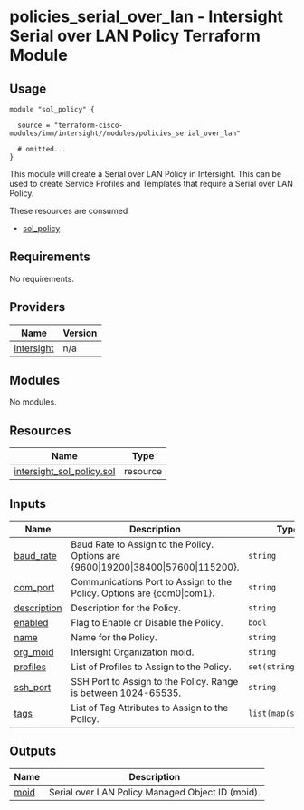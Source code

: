 # policies_serial_over_lan - Intersight Serial over LAN Policy Terraform Module

## Usage

```hcl
module "sol_policy" {

  source = "terraform-cisco-modules/imm/intersight//modules/policies_serial_over_lan"

  # omitted...
}
```

This module will create a Serial over LAN Policy in Intersight.  This can be used to create Service Profiles and Templates that require a Serial over LAN Policy.  

These resources are consumed

* [sol_policy](https://registry.terraform.io/providers/CiscoDevNet/intersight/latest/docs/resources/sol_policy)

<!-- BEGINNING OF PRE-COMMIT-TERRAFORM DOCS HOOK -->
## Requirements

No requirements.

## Providers

| Name | Version |
|------|---------|
| <a name="provider_intersight"></a> [intersight](#provider\_intersight) | n/a |

## Modules

No modules.

## Resources

| Name | Type |
|------|------|
| [intersight_sol_policy.sol](https://registry.terraform.io/providers/CiscoDevNet/intersight/latest/docs/resources/sol_policy) | resource |

## Inputs

| Name | Description | Type | Default | Required |
|------|-------------|------|---------|:--------:|
| <a name="input_baud_rate"></a> [baud\_rate](#input\_baud\_rate) | Baud Rate to Assign to the Policy.  Options are {9600\|19200\|38400\|57600\|115200}. | `string` | `9600` | no |
| <a name="input_com_port"></a> [com\_port](#input\_com\_port) | Communications Port to Assign to the Policy.  Options are {com0\|com1}. | `string` | `"com0"` | no |
| <a name="input_description"></a> [description](#input\_description) | Description for the Policy. | `string` | `""` | no |
| <a name="input_enabled"></a> [enabled](#input\_enabled) | Flag to Enable or Disable the Policy. | `bool` | `true` | no |
| <a name="input_name"></a> [name](#input\_name) | Name for the Policy. | `string` | `"sol"` | no |
| <a name="input_org_moid"></a> [org\_moid](#input\_org\_moid) | Intersight Organization moid. | `string` | n/a | yes |
| <a name="input_profiles"></a> [profiles](#input\_profiles) | List of Profiles to Assign to the Policy. | `set(string)` | `[]` | no |
| <a name="input_ssh_port"></a> [ssh\_port](#input\_ssh\_port) | SSH Port to Assign to the Policy.  Range is between 1024-65535. | `string` | `2400` | no |
| <a name="input_tags"></a> [tags](#input\_tags) | List of Tag Attributes to Assign to the Policy. | `list(map(string))` | `[]` | no |

## Outputs

| Name | Description |
|------|-------------|
| <a name="output_moid"></a> [moid](#output\_moid) | Serial over LAN Policy Managed Object ID (moid). |
<!-- END OF PRE-COMMIT-TERRAFORM DOCS HOOK -->
